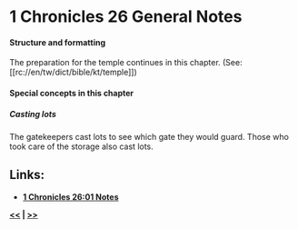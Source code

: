 # 1 Chronicles 26 General Notes #

#### Structure and formatting ####

The preparation for the temple continues in this chapter. (See: [[rc://en/tw/dict/bible/kt/temple]])

#### Special concepts in this chapter ####

##### Casting lots #####
The gatekeepers cast lots to see which gate they would guard. Those who took care of the storage also cast lots.

## Links: ##

* __[1 Chronicles 26:01 Notes](./01.md)__

__[<<](../25/intro.md) | [>>](../27/intro.md)__
